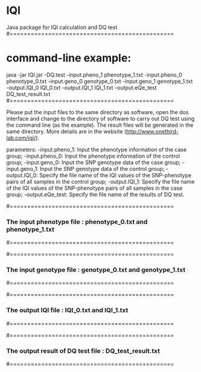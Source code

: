 # IQI
Java package for IQI calculation and DQ test
#===============================================
# command-line example: 
java -jar IQI.jar -DQ.test -input.pheno_1 phenotype_1.txt -input.pheno_0 phenotype_0.txt -input.geno_0 genotype_0.txt -input.geno_1 genotype_1.txt -output.IQI_0 IQI_0.txt -output.IQI_1 IQI_1.txt -output.eQe_test DQ_test_result.txt
#===============================================

Please put the input files to the same directory as software, open the dos interface and change to the directory of software to carry out DQ test using the command line (as the example). The result files will be generated in the same directory.
More details are in the website (http://www.onethird-lab.com/iqi/).

parameters:
	-input.pheno_1: Input the phenotype information of the case group;
	-input.pheno_0: Input the phenotype information of the control group;
	-input.geno_0: Input the SNP genotype data of the case group;
	-input.geno_1: Input the SNP genotype data of the control group;
	-output.IQI_0: Specify the file name of the IQI values of the SNP-phenotype pairs of all samples in the control group;
	-output.IQI_1: Specify the file name of the IQI values of the SNP-phenotype pairs of all samples in the case group;
	-output.eQe_test: Specify the file name of the results of DQ test.

#===============================================
### The input phenotype file : phenotype_0.txt and phenotype_1.txt
#===============================================

#===============================================
 ### The input genotype file : genotype_0.txt and genotype_1.txt
#===============================================

#===============================================
 ### The output IQI file : IQI_0.txt and IQI_1.txt
#===============================================

#===============================================
 ### The output result of DQ test file : DQ_test_result.txt
#===============================================
